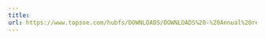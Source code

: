 ```yaml
---
title: 
url: https://www.topsoe.com/hubfs/DOWNLOADS/DOWNLOADS%20-%20Annual%20reports/2011/topsoe_ann_rep_2011.pdf
---
```


